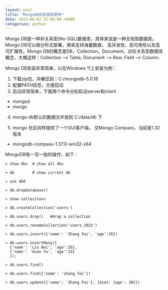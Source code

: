 ```yaml
---
layout: post
title: "MongoDB的安装和使用"
date: 2023-06-02 15:08:00 +0800
categories: python
--- 
```


Mongo DB是一种非关系型(No-SQL)数据库，具体来说是一种文档型数据库。Mongo DB可以做分布式部署，用来支持海量数据、 高并发性、高可用性以及高可扩展性。Mongo DB的概念是DB，Collection，Document，对应关系型数据库概念，大概这样：Collection --> Table, Document --> Row, Field --> Column. 

Mongo DB安装非常简单，以在Windows 11上安装为例：
1. 下载zip包，并解压到：C:/mongodb-5.0.18
2. 配置PATH信息，方便启动
3. 启动非常简单，下面两个命令分别启动server和client
  - mongod
  - mongo
4. mongo db默认的数据文件放到 C:/data/db 下

5. mongo 社区同样提供了一个GUI客户端， 交Mongo Compass，当前是1.32版本
  - mongodb-compass-1.37.0-win32-x64

MongoDB有一写一般的操作，如下：

```
> show dbs  # show all dbs

> db        # show current db

> use db0

> db.dropDatabase()

> show collecitons

> db.createCollection('users')	

> db.users.drop()   #drop a collection

> db.users.renameCollection('users_2023')

> db.users.insert({'name': 'Zhang Fei', 'age':35})

> db.users.insertMany([
  {'name': 'Liu Bei', 'age':35},
  {'name': 'Guan Yu', 'age':33}
  ]);

> db.users.find()

> db.users.find({'name': 'zhang fei'})

> db.users.update({'name': 'Zhang Fei'}, {$set: {age': 30}})

```

 